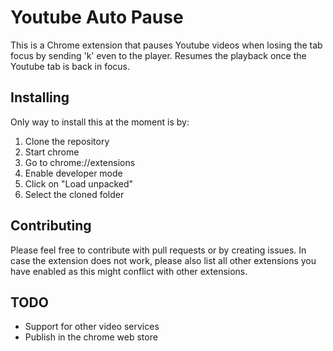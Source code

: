 # Youtube Auto Pause

This is a Chrome extension that pauses Youtube videos when losing the tab focus by
sending 'k' even to the player. Resumes the playback once the Youtube tab is
back in focus.

## Installing

Only way to install this at the moment is by:

1. Clone the repository
2. Start chrome
3. Go to chrome://extensions
4. Enable developer mode
5. Click on "Load unpacked"
6. Select the cloned folder

## Contributing

Please feel free to contribute with pull requests or by creating issues. In case
the extension does not work, please also list all other extensions you have
enabled as this might conflict with other extensions.

## TODO

* Support for other video services
* Publish in the chrome web store
